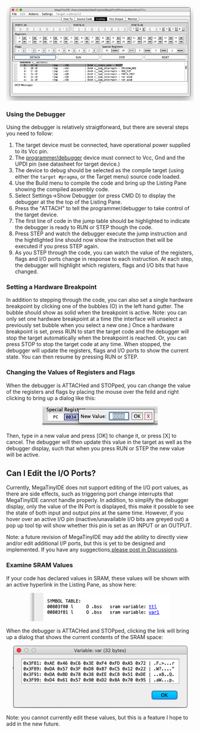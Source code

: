 <p align="center"><img src="/images/MegaTinyIDE%20Debugging.png"></p>

### Using the Debugger

Using the debugger is relatively straigtforward, but there are several steps you need to follow:

  1. The target device must be connected, have operational power supplied to its Vcc pin.
  2. The [programmer/debugger](programmers.md) device must connect to Vcc, Gnd and the UPDI pin (see datasheet for target device.)
  3. The device to debug should be selected as the compile target (using either the `target #pragma`, or the Target menu) source code loaded.
  4. Use the Build menu to compile the code and bring up the Listing Pane showing the compiled assembly code.
  5. Select Settings->Show Debugger (or press CMD D) to display the debugger at the the top of the Listing Pane.
  6. Press the "ATTACH" to tell the programmer/debugger to take control of the target device.
  7. The first line of code in the jump table should be highlighted to indicate the debugger is ready to RUN or STEP though the code.
  9. Press STEP and watch the debugger execute the jump instruction and the hightlighted line should now show the instruction thet will be executed if you press STEP again.
  10. As you STEP through the code, you can watch the value of the registers, flags and I/O ports change in response to each instruction.  At each step, the debugger will highlight which registers, flags and I/O bits that have changed.

### Setting a Hardware Breakpoint

In addition to stepping through the code, you can also set a single hardware breakpoint by clicking one of the bubbles (O) in the left hand gutter.  The bubble should show as solid when the breakpoint is active.  Note: you can only set one hardware breakpoint at a time (the interface will unselect a previously set bubble when you select a new one.)  Once a hardware breakpoint is set, press RUN to start the target code and the debugger will stop the target automatically when the breakpoint is reached.  Or, you can press STOP to stop the target code at any time.  When stopped, the debugger will update the registers, flags and I/O ports to show the current state.  You can then resume by pressing RUN or STEP.

### Changing the Values of Registers and Flags

When the debugger is ATTACHed and STOPped, you can change the value of the registers and flags by placing the mouse over the feild and right clicking to bring up a dialog like this:

<p align="center"><img src="images/editpc.png"></p>

Then, type in a new value and press [OK] to change it, or press [X] to cancel.  The debugger will then update this value in the target as well as the debugger display, such that when you press RUN or STEP the new value will be active.

## Can I Edit the I/O Ports?

Currently, MegaTinyIDE does not support editing of the I/O port values, as there are side effects, such as triggering port change interrupts that MegaTinyIDE cannot handle properly.  In addition, to simplify the debugger display, only the value of the IN Port is displayed, this make it possble to see the state of both input and output pins at the same time.  However, if you hover over an active I/O pin (inactive/unavailable I/O bits are greyed out) a pop up tool tip will show whether this pin is set as an INPUT or an OUTPUT.

Note: a future revision of MegaTinyIDE may add the ability to directly view and/or edit additional I/P ports, but this is yet to be designed and implemented.  If you have any suggections,[please post in Discussions](https://github.com/wholder/MegaTinyIDE/discussions).

### Examine SRAM Values

If your code has declared values in SRAM, these values will be shown with an active hyperlink in the Listing Pane, as show here:

<p align="center"><img src="images/sramvalues.png"></p>

When the debugger is ATTACHed and STOPped, clicking the link will bring up a dialog that shows the current contents of the SRAM space:

<p align="center"><img src="images/sramview.png"></p>

Note: you cannot currently edit these values, but this is a feature I hope to add in the new future.
